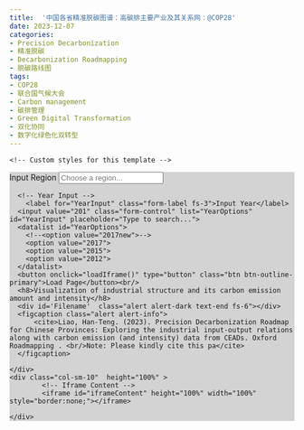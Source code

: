 ```yaml
---
title:  '中国各省精准脱碳图谱：高碳排主要产业及其关系网：@COP28'
date: 2023-12-07
categories:
- Precision Decarbonization
- 精准脱碳
- Decarbonization Roadmapping
- 脱碳路线图
tags:
- COP28
- 联合国气候大会
- Carbon management
- 碳排管理
- Green Digital Transformation
- 双化协同
- 数字化绿色化双转型
---
```


<html lang="en" data-bs-theme="auto">
  <head>
    <meta charset="utf-8">
    <meta name="viewport" content="width=device-width, initial-scale=1">
    <meta name="description" content="Interacting with CEADs visualization outcomes  using Dropdowns · Bootstrap v5.3">
    <meta name="author" content="Liao, Han-Teng, Oxford Roadmapping">
    <title></title>
    <script src="https://cdn.jsdelivr.net/npm/bootstrap@5.3.2/dist/js/bootstrap.min.js" integrity="sha256-YMa+wAM6QkVyz999odX7lPRxkoYAan8suedu4k2Zur8=" crossorigin="anonymous"></script>
    <link rel="stylesheet" href="https://cdn.jsdelivr.net/npm/bootstrap@5.3.2/dist/css/bootstrap.min.css" integrity="sha256-MBffSnbbXwHCuZtgPYiwMQbfE7z+GOZ7fBPCNB06Z98=" crossorigin="anonymous">
<!-- Custom Stylesheet -->
<style>
html {
  font-size: 12px;
  height: 100vh;
}
.row {
  height: 100vh;
}
</style>


<!-- Custom javascript for loading Frame -->
<script>
    function updateDiv(inputID, formattedStringFilename)
    { 
        document.getElementById(inputID).innerHTML = formattedStringFilename ;
    } 
function loadIframe() {
  var inputReg = document.getElementById('RegionInput').value;  
  var listReg = document.getElementById('RegionOptions');
  var inputRegID = listReg.options.namedItem( inputReg ).getAttribute('data-id');  
  var inputYear = document.getElementById('YearInput').value;
  var iframe = document.getElementById('iframeContent');
  var indicator = '_R69_';
  var perc = 5;
  var locale = 'en';
  var formattedStringFilename = `./visualization/NetVis-${inputRegID}.${inputYear}-${indicator}.${perc}.${locale}.html`;
  updateDiv ('Filename', formattedStringFilename);
  iframe.src = formattedStringFilename;
}</script>

    <!-- Custom styles for this template -->
  </head>
  <body>
  
  <div class="container">
  <div class="row" >
    <div class="col-sm-2"  height="100%" style="background-color:lightgray;">
      <!-- Region Input -->
        <label for="RegionInput" class="form-label fs-3">Input Region</label>
      <input  value="" class="form-control" list="RegionOptions" id="RegionInput" placeholder="Choose a region...">
      <datalist id="RegionOptions">
        <option data-id="AH" name="Anhui AH" value="Anhui AH">
        <option data-id="BJ" name="Beijing BJ" value="Beijing BJ">
        <option data-id="CQ" name="Chongqing CQ" value="Chongqing CQ">
        <option data-id="FJ" name="Fujian FJ" value="Fujian FJ">
        <option data-id="GD" name="Guangdong GD" value="Guangdong GD">
        <option data-id="GS" name="Gansu GS" value="Gansu GS">
        <option data-id="GX" name="Guangxi GX" value="Guangxi GX">
        <option data-id="GZ" name="Guizhou GZ" value="Guizhou GZ">
        <option data-id="HA" name="Henan HA" value="Henan HA">
        <option data-id="HB" name="Hubei HB" value="Hubei HB">
        <option data-id="HE" name="Hebei HE" value="Hebei HE">
        <option data-id="HI" name="Hainan HI" value="Hainan HI">
        <option data-id="HL" name="Heilongjiang HL" value="Heilongjiang HL">
        <option data-id="HN" name="Hunan HN" value="Hunan HN">
        <option data-id="JL" name="Jilin JL" value="Jilin JL">
        <option data-id="JS" name="Jiangsu JS" value="Jiangsu JS">
        <option data-id="JX" name="Jiangxi JX" value="Jiangxi JX">
        <option data-id="LN" name="Liaoning LN" value="Liaoning LN">
        <option data-id="NM" name="Inner Mongolia NM" value="Inner Mongolia NM">
        <option data-id="NX" name="Ningxia NX" value="Ningxia NX">
        <option data-id="QH" name="Qinghai QH" value="Qinghai QH">
        <option data-id="SC" name="Sichuan SC" value="Sichuan SC">
        <option data-id="SD" name="Shandong SD" value="Shandong SD">
        <option data-id="SH" name="Shanghai SH" value="Shanghai SH">
        <option data-id="SN" name="Shaanxi SN" value="Shaanxi SN">
        <option data-id="SX" name="Shanxi SX" value="Shanxi SX">
        <option data-id="TJ" name="Tianjin TJ" value="Tianjin TJ">
        <option data-id="XJ" name="Xinjiang XJ" value="Xinjiang XJ">
        <option data-id="XZ" name="Tibet XZ" value="Tibet XZ">
        <option data-id="YN" name="Yunnan YN" value="Yunnan YN">
        <option data-id="ZJ" name="Zhejiang ZJ" value="Zhejiang ZJ">
      </datalist>
      
      <!-- Year Input -->
        <label for="YearInput" class="form-label fs-3">Input Year</label>
      <input value="201" class="form-control" list="YearOptions" id="YearInput" placeholder="Type to search...">
      <datalist id="YearOptions">
        <!--<option value="2017new">-->
        <option value="2017">
        <option value="2015">
        <option value="2012">
      </datalist>
      <button onclick="loadIframe()" type="button" class="btn btn-outline-primary">Load Page</button><br/>
      <h8>Visualization of industrial structure and its carbon emission amount and intensity</h8>
      <div id='Filename'  class="alert alert-dark text-end fs-6"></div>
      <figcaption class="alert alert-info">
          <cite>Liao, Han-Teng. (2023). Precision Decarbonization Roadmap for Chinese Provinces: Exploring the industrial input-output relations along with carbon emission (and intensity) data from CEADs. Oxford Roadmapping . <br/>Note: Please kindly cite this pa</cite>
      </figcaption>

    </div>
    <div class="col-sm-10"  height="100%" >
            <!-- Iframe Content -->
            <iframe id="iframeContent" height="100%" width="100%" style="border:none;"></iframe>

    </div>
  </div>
</div>
  
  
  </body>
  

</html>
